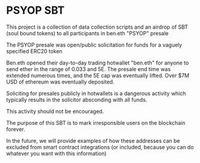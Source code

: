 # PSYOP SBT

This project is a collection of data collection scripts and an airdrop of SBT (soul bound tokens) to all participants in ben.eth "PSYOP" presale

The PSYOP presale was open/public solicitation for funds for a vaguely specified ERC20 token

Ben.eth opened their day-to-day trading hotwallet "ben.eth" for anyone to send ether in the range of 0.033 and 5E. The presale end time was extended numerous times, and the 5E cap was eventually lifted. Over $7M USD of ethereum was eventually deposited.

Soliciting for presales publicly in hotwallets is a dangerous activity which typically results in the solicitor absconding with all funds.

This activity should not be encouraged.

The purpose of this SBT is to mark irresponsible users on the blockchain forever.

In the future, we will provide examples of how these addresses can be excluded from smart contract integrations (or included, because you can do whatever you want with this information)
